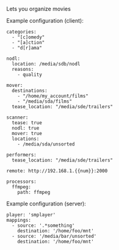Lets you organize movies

Example configuration (client):

    categories:
      - "[c]omedy"
      - "[a]ction"
      - "d[r]ama"

    nodl:
      location: /media/sdb/nodl
      reasons:
        - quality

    mover:
      destinations:
        - "/home/my_account/films"
        - "/media/sda/films"
      tease_location: "/media/sde/trailers"

    scanner:
      tease: true
      nodl: true
      mover: true
      locations:
        - /media/sda/unsorted

    performers:
      tease_location: "/media/sde/trailers"

    remote: http://192.168.1.{{num}}:2000

    processors:
      ffmpeg:
        path: ffmpeg

Example configuration (server):

    player: 'smplayer'
    mappings:
      - source: '.*something'
        destination: '/home/foo/mnt'
      - source: '/media/bar/unsorted'
        destination: '/home/foo/mnt'
